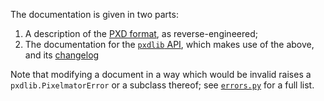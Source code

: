 The documentation is given in two parts:

1. A description of the [PXD format](/docs/pxd/), as reverse-engineered;
2. The documentation for the [`pxdlib` API](/docs/api/), which makes use of the above, and its [changelog](/docs/changelog.md)

Note that modifying a document in a way which would be invalid raises a `pxdlib.PixelmatorError` or a subclass thereof; see [`errors.py`](/pxdlib/errors.py) for a full list.
